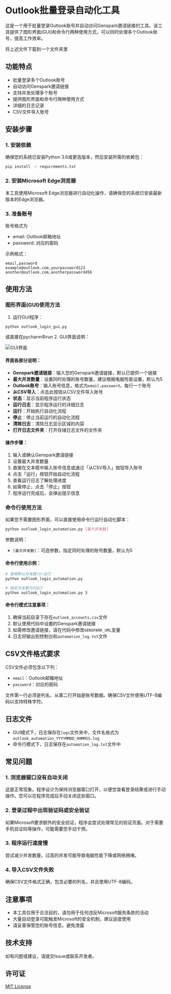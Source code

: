 
# Outlook批量登录自动化工具

这是一个用于批量登录Outlook账号并自动访问Genspark邀请链接的工具。该工具提供了图形界面(GUI)和命令行两种使用方式，可以同时处理多个Outlook账号，提高工作效率。


将上述文件下载到一个文件夹里
## 功能特点

- 批量登录多个Outlook账号
- 自动访问Genspark邀请链接
- 支持并发处理多个账号
- 提供图形界面和命令行两种使用方式
- 详细的日志记录
- CSV文件导入账号

## 安装步骤

### 1. 安装依赖

确保您的系统已安装Python 3.6或更高版本，然后安装所需的依赖包：

```bash
pip install -r requirements.txt
```

### 2. 安装Microsoft Edge浏览器

本工具使用Microsoft Edge浏览器进行自动化操作，请确保您的系统已安装最新版本的Edge浏览器。

### 3. 准备账号

账号格式为
- email: Outlook邮箱地址
- password: 对应的密码

示例格式：
```
email,password
example@outlook.com,yourpassword123
another@outlook.com,anotherpassword456
```

## 使用方法

### 图形界面(GUI)使用方法

1. 运行GUI程序：

```bash
python outlook_login_gui.py
```
或直接在pycharm中run
2. GUI界面说明：

![GUI界面](https://example.com/gui_screenshot.png)

#### 界面各部分说明：

- **Genspark邀请链接**：输入您的Genspark邀请链接，默认已提供一个链接
- **最大并发数量**：设置同时处理的账号数量，建议根据电脑性能设置，默认为5
- **Outlook账号**：输入账号信息，格式为`email,password`，每行一个账号
- **从CSV导入**：点击此按钮从CSV文件导入账号
- **状态**：显示当前程序运行状态
- **运行日志**：显示程序运行的详细日志
- **运行**：开始执行自动化流程
- **停止**：停止当前运行的自动化流程
- **清除日志**：清除日志显示区域的内容
- **打开日志文件夹**：打开存储日志文件的文件夹

#### 操作步骤：

1. 输入或确认Genspark邀请链接
2. 设置最大并发数量
3. 直接在文本框中输入账号信息或通过「从CSV导入」按钮导入账号
4. 点击「运行」按钮开始自动化流程
5. 查看运行日志了解处理进度
6. 如需停止，点击「停止」按钮
7. 程序运行完成后，会弹出提示信息

### 命令行使用方法

如果您不需要图形界面，可以直接使用命令行运行自动化脚本：

```bash
python outlook_login_automation.py [最大并发数]
```

参数说明：
- `[最大并发数]`：可选参数，指定同时处理的账号数量，默认为5

#### 命令行使用示例：

```bash
# 使用默认并发数(5)运行
python outlook_login_automation.py

# 指定并发数为3运行
python outlook_login_automation.py 3
```

#### 命令行模式注意事项：

1. 确保当前目录下存在`outlook_accounts.csv`文件
2. 默认使用代码中设置的Genspark邀请链接
3. 如需修改邀请链接，请在代码中修改`GENSPARK_URL`变量
4. 日志将输出到控制台和`automation_log.txt`文件

## CSV文件格式要求

CSV文件必须包含以下列：
- `email`：Outlook邮箱地址
- `password`：对应的密码

文件第一行必须是列名，从第二行开始是账号数据。确保CSV文件使用UTF-8编码以支持特殊字符。

## 日志文件

- GUI模式下，日志保存在`logs`文件夹中，文件名格式为`outlook_automation_YYYYMMDD_HHMMSS.log`
- 命令行模式下，日志保存在`automation_log.txt`文件中

## 常见问题

### 1. 浏览器窗口没有自动关闭

这是正常现象。程序设计为保持浏览器窗口打开，以便您查看登录结果或进行手动操作。您可以在程序完成后手动关闭这些窗口。

### 2. 登录过程中出现验证码或安全验证

如果Microsoft要求额外的安全验证，程序会尝试处理常见的验证页面。对于需要手机验证码等操作，可能需要您手动干预。

### 3. 程序运行速度慢

尝试减少并发数量，过高的并发可能导致电脑性能下降或网络拥堵。

### 4. 导入CSV文件失败

确保CSV文件格式正确，包含必要的列名，并且使用UTF-8编码。

## 注意事项

- 本工具仅用于合法目的，请勿用于任何违反Microsoft服务条款的活动
- 大量自动登录可能触发Microsoft的安全机制，建议适度使用
- 请妥善保管您的账号信息，避免泄露

## 技术支持

如有问题或建议，请提交Issue或联系开发者。

## 许可证

[MIT License](LICENSE)
